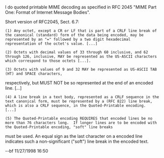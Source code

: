 I do quoted printable MIME decoding as specified in RFC 2045 "MIME Part One: Format of Internet Message Bodies".Short version of RFC2045, Sect. 6.7:	(1) Any octet, except a CR or LF that is part of a CRLF line break of the canonical (standard) form of the data being encoded, may be represented by an "=" followed by a two digit hexadecimal representation of the octet's value. [...]	(2) Octets with decimal values of 33 through 60 inclusive, and 62 through 126, inclusive, MAY be represented as the US-ASCII characters which correspond to those octets [...].	(3) Octets with values of 9 and 32 MAY be represented as US-ASCII TAB (HT) and SPACE characters, respectively, but MUST NOT be so represented at the end of an encoded line.  [...]	(4) A line break in a text body, represented as a CRLF sequence in the text canonical form, must be represented by a (RFC 822) line break, which is also a CRLF sequence, in the Quoted-Printable encoding.  [...]	(5) The Quoted-Printable encoding REQUIRES that encoded lines be no more than 76 characters long.  If longer lines are to be encoded with the Quoted-Printable encoding, "soft" line breaks must be used.  An equal sign as the last character on a encoded line indicates such a non-significant ("soft") line break in the encoded text.--bf 11/27/1998 16:50